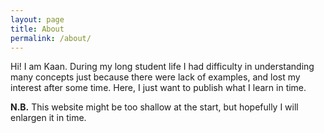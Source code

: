 ```yaml
---
layout: page
title: About
permalink: /about/
---
```


Hi! I am Kaan. During my long student life I had difficulty in understanding many concepts just because there were lack of examples, and lost my interest after some time. Here, I just want to publish what I learn in time. 

**N.B.** This website might be too shallow at the start, but hopefully I will enlargen it in time.
